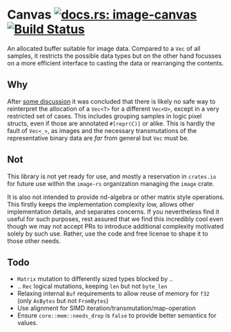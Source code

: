 # Canvas [![docs.rs: image-canvas](https://docs.rs/image-canvas/badge.svg)](https://docs.rs/image-canvas) [![Build Status](https://travis-ci.org/image-rs/canvas.svg?branch=master)](https://travis-ci.org/image-rs/canvas) 

An allocated buffer suitable for image data. Compared to a `Vec` of all
samples, it restricts the possible data types but on the other hand focusses on
a more efficient interface to casting the data or rearranging the contents.

## Why

After [some discussion](https://github.com/image-rs/image/pull/885) it
was concluded that there is likely no safe way to reinterpret the allocation of
a `Vec<T>` for a different `Vec<U>`, except in a very restricted set of cases.
This includes grouping samples in logic pixel structs, even if those are
annotated `#[repr(C)]` or alike. This is hardly the fault of `Vec<_>`, as
images and the necessary transmutations of the representative binary data are
*far* from general but `Vec` must be.

## Not

This library is not yet ready for use, and mostly a reservation in `crates.io`
for future use within the `image-rs` organization managing the `image` crate.

It is also not intended to provide nd-algebra or other matrix style operations.
This firstly keeps the implementation complexity low, allows other
implementation details, and separates concerns. If you nevertheless find it
useful for such purposes, rest assured that we find this incredibly cool even
though we may not accept PRs to introduce additional complexity motivated
solely by such use. Rather, use the code and free license to shape it to those
other needs.

## Todo

* `Matrix` mutation to differently sized types blocked by ..
* .. `Rec` logical mutations, keeping `len` but not `byte_len`
* Relaxing internal `Buf` requirements to allow reuse of memory for `f32` (only
  `AsBytes` but not `FromBytes`)
* Use alignment for SIMD iteration/transmutation/map-operation
* Ensure `core::mem::needs_drop` is `false` to provide better semantics for values.

